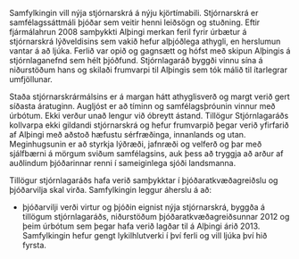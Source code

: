 Samfylkingin vill nýja stjórnarskrá á nýju kjörtímabili. Stjórnarskrá er samfélagssáttmáli þjóðar sem veitir henni leiðsögn og stuðning. Eftir fjármálahrun 2008 samþykkti Alþingi merkan feril fyrir úrbætur á stjórnarskrá lýðveldisins sem vakið hefur alþjóðlega athygli, en herslumun vantar á að ljúka. Ferlið var opið og gagnsætt og hófst með skipun Alþingis á stjórnlaganefnd sem hélt þjóðfund. Stjórnlagaráð byggði vinnu sína á niðurstöðum hans og skilaði frumvarpi til Alþingis sem tók málið til ítarlegrar umfjöllunar.

Staða stjórnarskrármálsins er á margan hátt athyglisverð og margt verið gert síðasta áratuginn. Augljóst er að tíminn og samfélagsþróunin vinnur með úrbótum. Ekki verður unað lengur við óbreytt ástand. Tillögur Stjórnlagaráðs kollvarpa ekki gildandi stjórnarskrá og hefur frumvarpið þegar verið yfirfarið af Alþingi með aðstoð hæfustu sérfræðinga, innanlands og utan. Meginhugsunin er að styrkja lýðræði, jafnræði og velferð og þar með sjálfbærni á mörgum sviðum samfélagsins, auk þess að tryggja að arður af auðlindum þjóðarinnar renni í sameiginlega sjóði landsmanna.

Tillögur stjórnlagaráðs hafa verið samþykktar í þjóðaratkvæðagreiðslu og þjóðarvilja skal virða. Samfylkingin leggur áherslu á að:
-	þjóðarvilji verði virtur og þjóðin eignist nýja stjórnarskrá, byggða á tillögum stjórnlagaráðs, niðurstöðum þjóðaratkvæðagreiðsunnar 2012 og þeim úrbótum sem þegar hafa verið lagðar til á Alþingi árið 2013. Samfylkingin hefur gengt lykilhlutverki í því ferli og vill ljúka því hið fyrsta.
